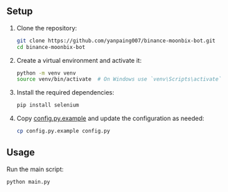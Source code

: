 ## Setup

1. Clone the repository:
    ```sh
    git clone https://github.com/yanpaing007/binance-moonbix-bot.git
    cd binance-moonbix-bot
    ```

2. Create a virtual environment and activate it:
    ```sh
    python -m venv venv
    source venv/bin/activate  # On Windows use `venv\Scripts\activate`
    ```

3. Install the required dependencies:
    ```sh
    pip install selenium
    ```

4. Copy [config.py.example]() and update the configuration as needed:
    ```sh
    cp config.py.example config.py
    ```

## Usage

Run the main script:
```sh
python main.py
